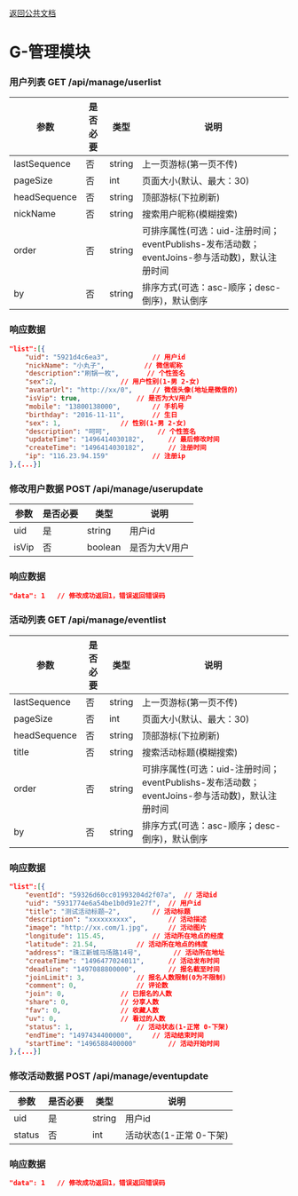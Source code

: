 [返回公共文档](/接口文档/1-公共文档.MD)

# G-管理模块


### 用户列表  GET   /api/manage/userlist

参数			|是否必要		|类型			|说明
--				|--				|--				|--
lastSequence	|否				|string			|上一页游标(第一页不传)
pageSize		|否				|int			|页面大小(默认、最大：30)
headSequence	|否				|string			|顶部游标(下拉刷新)
nickName		|否				|string			|搜索用户昵称(模糊搜索)
order			|否				|string			|可排序属性(可选：uid-注册时间；eventPublishs-发布活动数；eventJoins-参与活动数)，默认注册时间
by				|否				|string			|排序方式(可选：asc-顺序；desc-倒序)，默认倒序

### 响应数据
```json
"list":[{				
	"uid": "5921d4c6ea3",			// 用户id
	"nickName": "小丸子",			// 微信昵称
	"description":"刷锅一枚",		// 个性签名
	"sex":2,				// 用户性别(1-男 2-女)
	"avatarUrl": "http://xx/0",		// 微信头像(地址是微信的)
	"isVip": true,				// 是否为大V用户
	"mobile": "13800138000",		// 手机号
	"birthday": "2016-11-11",		// 生日				
	"sex": 1,				// 性别(1-男 2-女)
	"description": "呵呵",			// 个性签名
	"updateTime": "1496414030182",		// 最后修改时间
	"createTime": "1496414030182",		// 注册时间
	"ip": "116.23.94.159"			// 注册ip
},{...}]
```


### 修改用户数据  POST   /api/manage/userupdate

参数			|是否必要		|类型			|说明
--				|--				|--				|--
uid				|是				|string			|用户id
isVip			|否				|boolean		|是否为大V用户

### 响应数据
```json
"data": 1	// 修改成功返回1，错误返回错误码
```


### 活动列表  GET   /api/manage/eventlist

参数			|是否必要		|类型			|说明
--				|--				|--				|--
lastSequence	|否				|string			|上一页游标(第一页不传)
pageSize		|否				|int			|页面大小(默认、最大：30)
headSequence	|否				|string			|顶部游标(下拉刷新)
title			|否				|string			|搜索活动标题(模糊搜索)
order			|否				|string			|可排序属性(可选：uid-注册时间；eventPublishs-发布活动数；eventJoins-参与活动数)，默认注册时间
by				|否				|string			|排序方式(可选：asc-顺序；desc-倒序)，默认倒序

### 响应数据
```json
"list":[{
	"eventId": "59326d60cc01993204d2f07a",	// 活动id
	"uid": "5931774e6a54be1b0d91e27f",	// 用户id
	"title": "测试活动标题—2",		// 活动标题
	"description": "xxxxxxxxxx",		// 活动描述
	"image": "http://xx.com/1.jpg",		// 活动图片
	"longitude": 115.45,			// 活动所在地点的经度
	"latitude": 21.54,			// 活动所在地点的纬度
	"address": "珠江新城马场路14号",		// 活动所在地址
	"createTime": "1496477024011",		// 活动发布时间
	"deadline": "1497088800000",		// 报名截至时间
	"joinLimit": 3,				// 报名人数限制(0为不限制)
	"comment": 0,				// 评论数
	"join": 0,				// 已报名的人数
	"share": 0,				// 分享人数
	"fav": 0,				// 收藏人数
	"uv": 0,				// 看过的人数
	"status": 1,				// 活动状态(1-正常 0-下架)
	"endTime": "1497434400000",		// 活动结束时间
	"startTime": "1496588400000"		// 活动开始时间
},{...}]
```


### 修改活动数据  POST   /api/manage/eventupdate

参数			|是否必要		|类型			|说明
--				|--				|--				|--
uid				|是				|string			|用户id
status			|否				|int			|活动状态(1-正常 0-下架)

### 响应数据
```json
"data": 1	// 修改成功返回1，错误返回错误码
```
